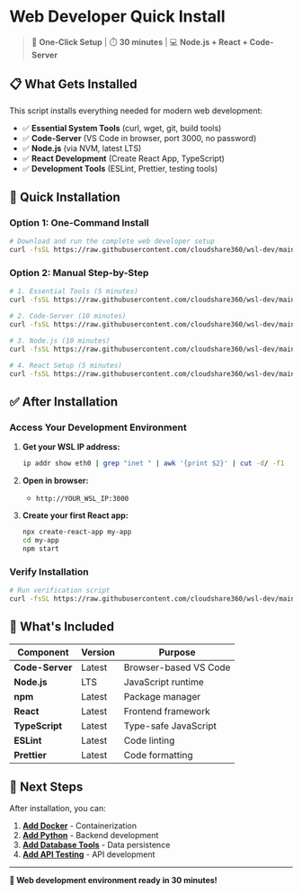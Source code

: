 # Web Developer Quick Install

> 🚀 **One-Click Setup** | ⏱️ **30 minutes** | 💻 **Node.js + React + Code-Server**

## 📋 What Gets Installed

This script installs everything needed for modern web development:

- ✅ **Essential System Tools** (curl, wget, git, build tools)
- ✅ **Code-Server** (VS Code in browser, port 3000, no password)
- ✅ **Node.js** (via NVM, latest LTS)
- ✅ **React Development** (Create React App, TypeScript)
- ✅ **Development Tools** (ESLint, Prettier, testing tools)

## 🚀 Quick Installation

### Option 1: One-Command Install

```bash
# Download and run the complete web developer setup
curl -fsSL https://raw.githubusercontent.com/cloudshare360/wsl-dev/main/wsl-install-code-server/quick-install/web-developer.sh | bash
```

### Option 2: Manual Step-by-Step

```bash
# 1. Essential Tools (5 minutes)
curl -fsSL https://raw.githubusercontent.com/cloudshare360/wsl-dev/main/wsl-install-code-server/01-system-setup/essential-tools.md | bash

# 2. Code-Server (10 minutes)
curl -fsSL https://raw.githubusercontent.com/cloudshare360/wsl-dev/main/wsl-install-code-server/02-code-server/installation.md | bash

# 3. Node.js (10 minutes)
curl -fsSL https://raw.githubusercontent.com/cloudshare360/wsl-dev/main/wsl-install-code-server/04-programming-languages/nodejs.md | bash

# 4. React Setup (5 minutes)
curl -fsSL https://raw.githubusercontent.com/cloudshare360/wsl-dev/main/wsl-install-code-server/05-frontend-frameworks/react.md | bash
```

## ✅ After Installation

### Access Your Development Environment

1. **Get your WSL IP address:**
   ```bash
   ip addr show eth0 | grep "inet " | awk '{print $2}' | cut -d/ -f1
   ```

2. **Open in browser:**
   - `http://YOUR_WSL_IP:3000`

3. **Create your first React app:**
   ```bash
   npx create-react-app my-app
   cd my-app
   npm start
   ```

### Verify Installation

```bash
# Run verification script
curl -fsSL https://raw.githubusercontent.com/cloudshare360/wsl-dev/main/wsl-install-code-server/08-troubleshooting/verification.md | bash
```

## 🎯 What's Included

| Component | Version | Purpose |
|-----------|---------|---------|
| **Code-Server** | Latest | Browser-based VS Code |
| **Node.js** | LTS | JavaScript runtime |
| **npm** | Latest | Package manager |
| **React** | Latest | Frontend framework |
| **TypeScript** | Latest | Type-safe JavaScript |
| **ESLint** | Latest | Code linting |
| **Prettier** | Latest | Code formatting |

## 🔗 Next Steps

After installation, you can:

1. **[Add Docker](../03-containers/docker.md)** - Containerization
2. **[Add Python](../04-programming-languages/python.md)** - Backend development
3. **[Add Database Tools](../07-development-tools/database-tools.md)** - Data persistence
4. **[Add API Testing](../07-development-tools/api-testing.md)** - API development

---

**🎉 Web development environment ready in 30 minutes!**